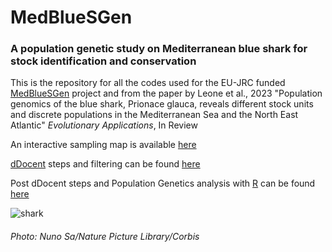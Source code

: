 # MedBlueSGen 
### A population genetic study on Mediterranean blue shark for stock identification and conservation
This is the repository for all the codes used for the EU-JRC funded [MedBlueSGen](https://fishreg.jrc.ec.europa.eu/web/medbluesgen) project and from the paper by Leone et al., 2023 "Population genomics of the blue shark, Prionace glauca, reveals different stock units and discrete populations in the Mediterranean Sea and the North East Atlantic" *Evolutionary Applications*, In Review

An interactive sampling map is available [here](https://fishreg.jrc.ec.europa.eu/web/medbluesgen/sampling-data)

[dDocent](https://www.ddocent.com/) steps and filtering can be found [here](https://github.com/leoneago/MedBlueSGen/tree/main/dDocent_pipeline) 

 Post dDocent steps and Population Genetics analysis with [R](https://www.r-project.org/) can be found [here](https://github.com/leoneago/MedBlueSGen/blob/main/R/MedBlueSGen_Rmarkdown.Rmd)

![shark](https://user-images.githubusercontent.com/51339439/162580700-63a773e1-d047-4efd-a07c-263bc4d4db96.jpg)
###### Photo: Nuno Sa/Nature Picture Library/Corbis
